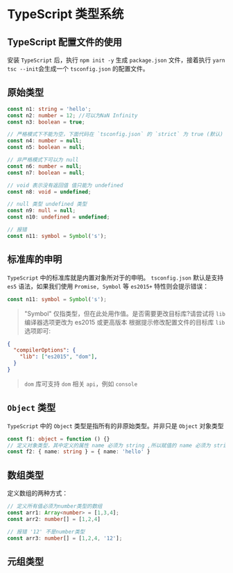 # TypeScript 类型系统

## TypeScript 配置文件的使用
安装 `TypeScript` 后，执行 `npm init -y` 生成 `package.json` 文件，接着执行 `yarn tsc --init`会生成一个 `tsconfig.json` 的配置文件。

## 原始类型
```typescript
const n1: string = 'hello';
const n2: number = 12; //可以为NaN Infinity
const n3: boolean = true;

// 严格模式下不能为空，下面代码在 `tsconfig.json` 的 `strict` 为 true (默认) 会报宏
const n4: number = null; 
const n5: boolean = null;

// 非严格模式下可以为 null
const n6: number = null; 
const n7: boolean = null;

// void 表示没有返回值 值只能为 undefined
const n8: void = undefined;

// null 类型 undefined 类型
const n9: null = null;
const n10: undefined = undefined;

// 报错
const n11: symbol = Symbol('s');
```
## 标准库的申明
`TypeScript` 中的标准库就是内置对象所对于的申明。
`tsconfig.json` 默认是支持 `es5` 语法，如果我们使用 `Promise, Symbol` 等 `es2015+` 特性则会提示错误：
```typescript
const n11: symbol = Symbol('s');
```
> "Symbol" 仅指类型，但在此处用作值。是否需要更改目标库?请尝试将 `lib` 编译器选项更改为 es2015 或更高版本
根据提示修改配置文件的目标库 `lib` 选项即可:
```json
{
  "compilerOptions": {
    "lib": ["es2015", "dom"], 
  }
}
```
> `dom` 库可支持 `dom` 相关 `api`，例如 `console`

## `Object` 类型
`TypeScript` 中的 `Object` 类型是指所有的非原始类型。并非只是 `Object` 对象类型
```typescript
const f1: object = function () {}
// 定义对象类型，其中定义的属性 name 必须为 string ,所以赋值的 name 必须为 string 类型，否则会报语法错误
const f2: { name: string } = { name: 'hello' }
```

## 数组类型
定义数组的两种方式：
```typescript
// 定义所有值必须为number类型的数组
const arr1: Array<number> = [1,3,4];
const arr2: number[] = [1,2,4]

// 报错 '12' 不是number类型
const arr3: number[] = [1,2,4, '12'];
```

## 元组类型
